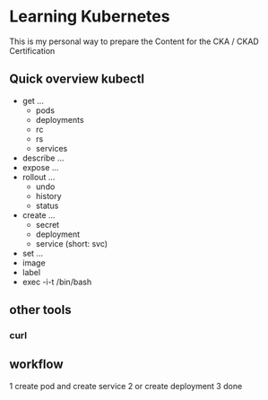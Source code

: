 # Learning Kubernetes

This is my personal way to prepare the Content for the CKA / CKAD Certification

## Quick overview kubectl

- get ...
  - pods
  - deployments
  - rc
  - rs
  - services
- describe ...
- expose ...
- rollout ...
  - undo
  - history
  - status
- create ...
  - secret
  - deployment
  - service (short: svc)
- set ...
- image
- label
- exec -i-t /bin/bash

## other tools

### curl

## workflow

1 create pod and create service
2 or create deployment
3 done
